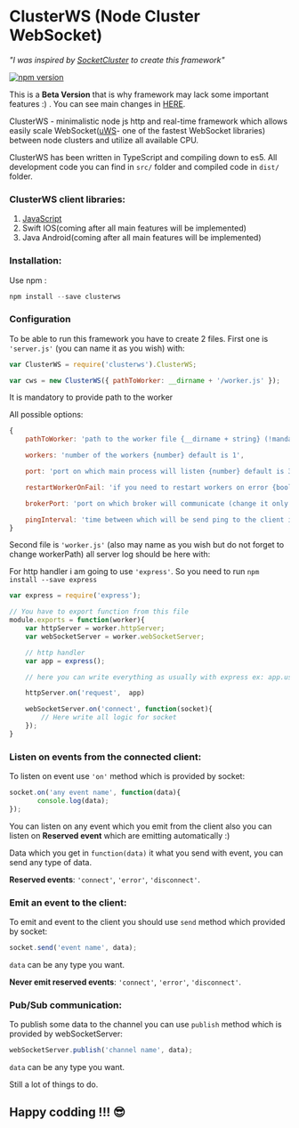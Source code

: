 # ClusterWS (Node Cluster WebSocket)
*"I was inspired by [SocketCluster](https://github.com/SocketCluster/socketcluster) to create this framework"*

[![npm version](https://badge.fury.io/js/clusterws.svg)](https://badge.fury.io/js/clusterws)

This is a **Beta Version** that is why framework may lack some important features :) . You can see main changes in [HERE](./information/CHANGELOG.md).

ClusterWS - minimalistic node js http and real-time framework which allows easily scale WebSocket([uWS](https://github.com/uNetworking/uWebSockets)- one of the fastest WebSocket libraries) between node clusters and utilize all available CPU.

ClusterWS has been written in TypeScript and compiling down to es5. All development code you can find in `src/` folder and compiled code in `dist/` folder.

### ClusterWS client libraries:

1. [JavaScript](https://github.com/goriunov/ClusterWS-Client-JS)
2. Swift IOS(coming after all main features will be implemented)
3. Java Android(coming after all main features will be implemented)

### Installation:

Use npm :

```js
npm install --save clusterws
```

### Configuration

To be able to run this framework you have to create 2 files. First one is `'server.js'` (you can name it as you wish) with:

```js
var ClusterWS = require('clusterws').ClusterWS;

var cws = new ClusterWS({ pathToWorker: __dirname + '/worker.js' });
```

It is mandatory to provide path to the worker

All possible options:

```js
{
    pathToWorker: 'path to the worker file {__dirname + string} (!mandatory to provide)',

    workers: 'number of the workers {number} default is 1',

    port: 'port on which main process will listen {number} default is 3000',

    restartWorkerOnFail: 'if you need to restart workers on error {bool} default is false',

    brokerPort: 'port on which broker will communicate (change it only if default port is busy) {number} default is 9346',

    pingInterval: 'time between which will be send ping to the client in ms {number} default is 20000 (20s)'
}
```

Second file is `'worker.js'` (also may name as you wish but do not forget to change workerPath) all server log should be here with:

For http handler i am going to use `'express'`. So you need to run `npm install --save express`

```js
var express = require('express');

// You have to export function from this file
module.exports = function(worker){
    var httpServer = worker.httpServer;
    var webSocketServer = worker.webSocketServer;

    // http handler
    var app = express();

    // here you can write everything as usually with express ex: app.use('/' and what you need);

    httpServer.on('request',  app)

    webSocketServer.on('connect', function(socket){
        // Here write all logic for socket
    });
}
```

### Listen on events from the connected client:

To listen on event use `'on'` method which is provided by socket:

```js
socket.on('any event name', function(data){
       console.log(data);
});
```

You can listen on any event which you emit from the client also you can listen on **Reserved event** which are emitting automatically :)

Data which you get in `function(data)` it what you send with event, you can send any type of data.

**Reserved events**: `'connect'`, `'error'`, `'disconnect'`.

### Emit an event to the client:

To emit and event to the client you should use `send` method which provided by socket:

```js
socket.send('event name', data);
```

`data` can be any type you want.

**Never emit reserved events**: `'connect'`, `'error'`, `'disconnect'`.

### Pub/Sub communication:

To publish some data to the channel you can use `publish` method which is provided by webSocketServer:

```js
webSocketServer.publish('channel name', data);
```

`data` can be any type you want.

Still a lot of things to do.

## Happy codding !!! :sunglasses:



